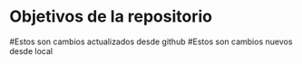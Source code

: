 # Objetivos de la repositorio

#Estos son cambios actualizados desde github
#Estos son cambios nuevos desde local
